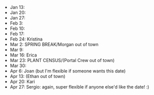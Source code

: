 * Jan 13: 
* Jan 20: 
* Jan 27: 
* Feb 3: 
* Feb 10: 
* Feb 17: 
* Feb 24: Kristina
* Mar 2: SPRING BREAK/Morgan out of town
* Mar 9: 
* Mar 16: Erica
* Mar 23: PLANT CENSUS/(Portal Crew out of town)
* Mar 30: 
* Apr 6: Joan (but I'm flexible if someone wants this date)
* Apr 13: (Ethan out of town)
* Apr 20: Kari
* Apr 27: Sergio: again, super flexible if anyone else'd like the date! :)